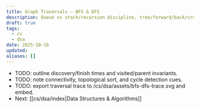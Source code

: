 ```yaml
---
title: Graph Traversals — BFS & DFS
description: Queue vs stack/recursion discipline, tree/forward/back/cross edges, and typical pitfalls.
draft: true
tags:
  - cs
  - dsa
date: 2025-10-16
updated:
aliases: []
---
```

- TODO: outline discovery/finish times and visited/parent invariants.
- TODO: note connectivity, topological sort, and cycle detection cues.
- TODO: export traversal trace to /cs/dsa/assets/bfs-dfs-trace.svg and embed.
- Next: [[cs/dsa/index|Data Structures & Algorithms]]
